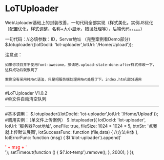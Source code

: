 # LoTUploader

WebUploader基础上的封装改善，一句代码全部实现（样式美化，实例JS优化（配置优化，样式调整，名称+大小显示，错误处理等），后端代码。。。。。）

一句代码：//必填参数：ID，Server地址 （完整案例看Demo部分）
$.lotuploader({lotDocId: 'lot-uploader',lotUrl: '/Home/Upload'});

注意点：

	如果你项目并不使用font-awesome，那请吧.upload-state-done:after样式修改一下，这样成功后就很明了

	案例没有采用纯Net语法，只是把服务端处理用Net处理了下。index.html部分通用
-----------------------------------------------------------------------------------------
#LoTUploader V1.0.2 	
	#单文件自动清空队列

----------------------------------------------------------------------------------------
#基本调用：
	$.lotuploader({lotDocId: 'lot-uploader',lotUrl: '/Home/Upload'});
#调用实例：（单文件上传案例）
	$.lotuploader({
            lotDocId: 'lot-uploader',
            lotUrl: '服务器Post地址',
            oneFile: true,
            fileSize: 1024 * 1024 * 5,
            btnStr: '点我就上传默认展图',
            lotSuccessFunc: function (file,data) {
                //方法主体
            },
            lotErrorFunc: function (msg) {
                $('#lot-uploader').append('<div class="lot-temp" style="color:red">' + msg + '</div> ');
                setTimeout(function () {
                    $('.lot-temp').remove();
                }, 2000);
            }
        });

